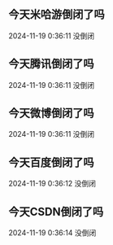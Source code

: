 ## 今天米哈游倒闭了吗

2024-11-19 0:36:11 没倒闭

## 今天腾讯倒闭了吗

2024-11-19 0:36:11 没倒闭

## 今天微博倒闭了吗

2024-11-19 0:36:11 没倒闭

## 今天百度倒闭了吗

2024-11-19 0:36:12 没倒闭

## 今天CSDN倒闭了吗

2024-11-19 0:36:14 没倒闭

